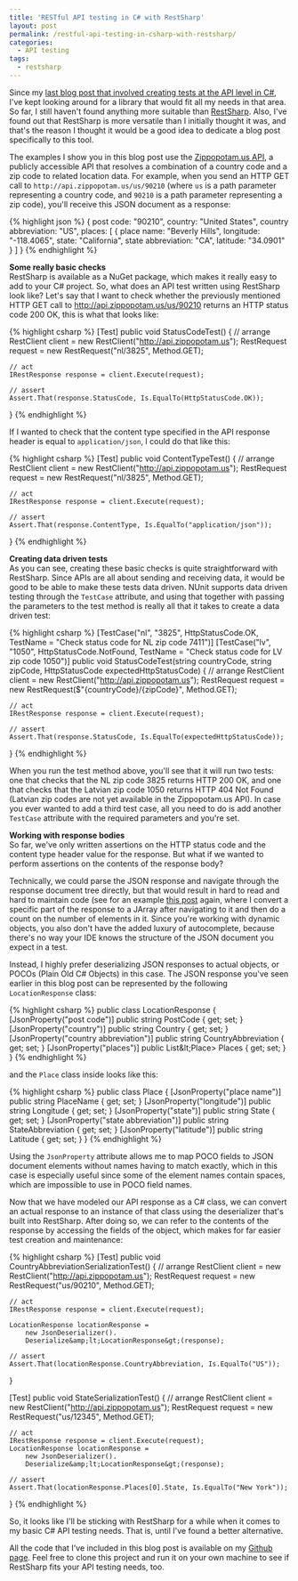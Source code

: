 ```yaml
---
title: 'RESTful API testing in C# with RestSharp'
layout: post
permalink: /restful-api-testing-in-csharp-with-restsharp/
categories:
  - API testing
tags:
  - restsharp
---
```

Since my [last blog post that involved creating tests at the API level in C#](https://www.ontestautomation.com/extending-my-solution-with-api-testing-capabilities-and-troubles-with-open-source-projects/), I've kept looking around for a library that would fit all my needs in that area. So far, I still haven't found anything more suitable than <a href="http://restsharp.org" target="_blank" rel="noreferrer noopener" aria-label="RestSharp (opens in a new tab)">RestSharp</a>. Also, I've found out that RestSharp is more versatile than I initially thought it was, and that's the reason I thought it would be a good idea to dedicate a blog post specifically to this tool.

The examples I show you in this blog post use the <a rel="noreferrer noopener" aria-label="Zippopotam.us API (opens in a new tab)" href="http://api.zippopotam.us/" target="_blank">Zippopotam.us API</a>, a publicly accessible API that resolves a combination of a country code and a zip code to related location data. For example, when you send an HTTP GET call to `http://api.zippopotam.us/us/90210` (where `us` is a path parameter representing a country code, and `90210` is a path parameter representing a zip code), you'll receive this JSON document as a response:

{% highlight json %}
{
	post code: "90210",
	country: "United States",
	country abbreviation: "US",
	places: [
		{
			place name: "Beverly Hills",
			longitude: "-118.4065",
			state: "California",
			state abbreviation: "CA",
			latitude: "34.0901"
		}
	]
}
{% endhighlight %}

**Some really basic checks**  
RestSharp is available as a NuGet package, which makes it really easy to add to your C# project. So, what does an API test written using RestSharp look like? Let's say that I want to check whether the previously mentioned HTTP GET call to http://api.zippopotam.us/us/90210 returns an HTTP status code 200 OK, this is what that looks like:

{% highlight csharp %}
[Test]
public void StatusCodeTest()
{
    // arrange
    RestClient client = new RestClient("http://api.zippopotam.us");
    RestRequest request = new RestRequest("nl/3825", Method.GET);

    // act
    IRestResponse response = client.Execute(request);

    // assert
    Assert.That(response.StatusCode, Is.EqualTo(HttpStatusCode.OK));
}
{% endhighlight %}

If I wanted to check that the content type specified in the API response header is equal to `application/json`, I could do that like this:

{% highlight csharp %}
[Test]
public void ContentTypeTest()
{
    // arrange
    RestClient client = new RestClient("http://api.zippopotam.us");
    RestRequest request = new RestRequest("nl/3825", Method.GET);

    // act
    IRestResponse response = client.Execute(request);

    // assert
    Assert.That(response.ContentType, Is.EqualTo("application/json"));
}
{% endhighlight %}

**Creating data driven tests**  
As you can see, creating these basic checks is quite straightforward with RestSharp. Since APIs are all about sending and receiving data, it would be good to be able to make these tests data driven. NUnit supports data driven testing through the `TestCase` attribute, and using that together with passing the parameters to the test method is really all that it takes to create a data driven test:

{% highlight csharp %}
[TestCase("nl", "3825", HttpStatusCode.OK, TestName = "Check status code for NL zip code 7411")]
[TestCase("lv", "1050", HttpStatusCode.NotFound, TestName = "Check status code for LV zip code 1050")]
public void StatusCodeTest(string countryCode, string zipCode, HttpStatusCode expectedHttpStatusCode)
{
    // arrange
    RestClient client = new RestClient("http://api.zippopotam.us");
    RestRequest request = new RestRequest($"{countryCode}/{zipCode}", Method.GET);

    // act
    IRestResponse response = client.Execute(request);

    // assert
    Assert.That(response.StatusCode, Is.EqualTo(expectedHttpStatusCode));
}
{% endhighlight %}

When you run the test method above, you'll see that it will run two tests: one that checks that the NL zip code 3825 returns HTTP 200 OK, and one that checks that the Latvian zip code 1050 returns HTTP 404 Not Found (Latvian zip codes are not yet available in the Zippopotam.us API). In case you ever wanted to add a third test case, all you need to do is add another `TestCase` attribute with the required parameters and you're set.

**Working with response bodies**  
So far, we've only written assertions on the HTTP status code and the content type header value for the response. But what if we wanted to perform assertions on the contents of the response body?

Technically, we could parse the JSON response and navigate through the response document tree directly, but that would result in hard to read and hard to maintain code (see for an example [this post](https://www.ontestautomation.com/extending-my-solution-with-api-testing-capabilities-and-troubles-with-open-source-projects/) again, where I convert a specific part of the response to a JArray after navigating to it and then do a count on the number of elements in it. Since you're working with dynamic objects, you also don't have the added luxury of autocomplete, because there's no way your IDE knows the structure of the JSON document you expect in a test.

Instead, I highly prefer deserializing JSON responses to actual objects, or POCOs (Plain Old C# Objects) in this case. The JSON response you've seen earlier in this blog post can be represented by the following `LocationResponse` class:

{% highlight csharp %}
public class LocationResponse
{
    [JsonProperty("post code")]
    public string PostCode { get; set; }
    [JsonProperty("country")]
    public string Country { get; set; }
    [JsonProperty("country abbreviation")]
    public string CountryAbbreviation { get; set; }
    [JsonProperty("places")]
    public List&amp;lt;Place&gt; Places { get; set; }
}
{% endhighlight %}

and the `Place` class inside looks like this:

{% highlight csharp %}
public class Place
{
    [JsonProperty("place name")]
    public string PlaceName { get; set; }
    [JsonProperty("longitude")]
    public string Longitude { get; set; }
    [JsonProperty("state")]
    public string State { get; set; }
    [JsonProperty("state abbreviation")]
    public string StateAbbreviation { get; set; }
    [JsonProperty("latitude")]
    public string Latitude { get; set; }
}
{% endhighlight %}

Using the `JsonProperty` attribute allows me to map POCO fields to JSON document elements without names having to match exactly, which in this case is especially useful since some of the element names contain spaces, which are impossible to use in POCO field names.

Now that we have modeled our API response as a C# class, we can convert an actual response to an instance of that class using the deserializer that's built into RestSharp. After doing so, we can refer to the contents of the response by accessing the fields of the object, which makes for far easier test creation and maintenance:

{% highlight csharp %}
[Test]
public void CountryAbbreviationSerializationTest()
{
    // arrange
    RestClient client = new RestClient("http://api.zippopotam.us");
    RestRequest request = new RestRequest("us/90210", Method.GET);

    // act
    IRestResponse response = client.Execute(request);

    LocationResponse locationResponse =
        new JsonDeserializer().
        Deserialize&amp;lt;LocationResponse&gt;(response);

    // assert
    Assert.That(locationResponse.CountryAbbreviation, Is.EqualTo("US"));
}

[Test]
public void StateSerializationTest()
{
    // arrange
    RestClient client = new RestClient("http://api.zippopotam.us");
    RestRequest request = new RestRequest("us/12345", Method.GET);

    // act
    IRestResponse response = client.Execute(request);
    LocationResponse locationResponse =
        new JsonDeserializer().
        Deserialize&amp;lt;LocationResponse&gt;(response);

    // assert
    Assert.That(locationResponse.Places[0].State, Is.EqualTo("New York"));
}
{% endhighlight %}

So, it looks like I'll be sticking with RestSharp for a while when it comes to my basic C# API testing needs. That is, until I've found a better alternative.

All the code that I've included in this blog post is available on my <a href="https://github.com/basdijkstra/restsharp-examples" target="_blank" rel="noreferrer noopener" aria-label="Github page (opens in a new tab)">Github page</a>. Feel free to clone this project and run it on your own machine to see if RestSharp fits your API testing needs, too.